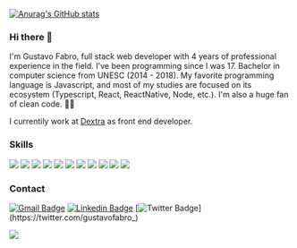 [![Anurag's GitHub stats](https://github-readme-stats.vercel.app/api?username=gustavofabro&theme=dracula)](https://github.com/anuraghazra/github-readme-stats)

### Hi there 👋

I'm Gustavo Fabro, full stack web developer with 4 years of professional experience in the field. I've been programming since I was 17. Bachelor in computer science from UNESC (2014 - 2018). My favorite programming language is Javascript, and most of my studies are focused on its ecosystem (Typescript, React, ReactNative, Node, etc.). I'm also a huge fan of clean code. :blue_book::sunglasses:

I currentily work at [Dextra](https://dextra.com.br/) as front end developer.


### Skills

![](https://img.shields.io/badge/JavaScript-F7DF1E?style=for-the-badge&logo=javascript&logoColor=black)
![](https://img.shields.io/badge/TypeScript-007ACC?style=for-the-badge&logo=typescript&logoColor=white)
![](https://img.shields.io/badge/React-20232A?style=for-the-badge&logo=react&logoColor=61DAFB)
![](https://img.shields.io/badge/Angular-DD0031?style=for-the-badge&logo=angular&logoColor=white)
![](https://img.shields.io/badge/Node.js-43853D?style=for-the-badge&logo=node.js&logoColor=white)
![](https://img.shields.io/badge/HTML5-E34F26?style=for-the-badge&logo=html5&logoColor=white)
![](https://img.shields.io/badge/CSS3-1572B6?style=for-the-badge&logo=css3&logoColor=white)
![](https://img.shields.io/badge/Java-ED8B00?style=for-the-badge&logo=java&logoColor=white)
![](https://img.shields.io/badge/Spring-6DB33F?style=for-the-badge&logo=spring&logoColor=white)
![](https://img.shields.io/badge/PostgreSQL-316192?style=for-the-badge&logo=postgresql&logoColor=white)
![](https://img.shields.io/badge/Git-F05032?style=for-the-badge&logo=git&logoColor=white)

### Contact

[![Gmail Badge](https://img.shields.io/badge/-Gmail-c14438?style=for-the-badge&logo=Gmail&logoColor=white&link=mailto:gustavofabro.f@gmail.com)](mailto:gustavofabro.f@gmail.com)
[![Linkedin Badge](https://img.shields.io/badge/-LinkedIn-blue?style=for-the-badge&logo=Linkedin&logoColor=white&link=https://www.linkedin.com/in/gustavo-fabro-a42701132/)](https://www.linkedin.com/in/gustavo-fabro-a42701132/)
[![Twitter Badge](https://img.shields.io/badge/-Twitter-1ca0f1?style=for-the-badge&labelColor=1ca0f1&logo=twitter&logoColor=white&link=https://twitter.com/gustavofabro_)](https://twitter.com/gustavofabro_)

![](https://visitor-badge.glitch.me/badge?page_id=gustavofabro)
